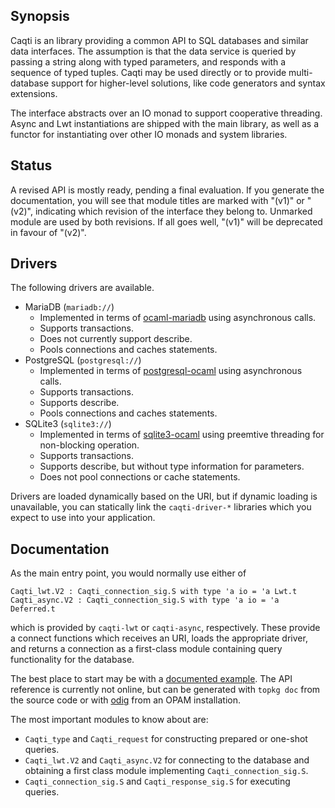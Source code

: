 ## Synopsis

Caqti is an library providing a common API to SQL databases and similar data
interfaces.  The assumption is that the data service is queried by passing a
string along with typed parameters, and responds with a sequence of typed
tuples.
Caqti may be used directly or to provide multi-database support for
higher-level solutions, like code generators and syntax extensions.

The interface abstracts over an IO monad to support cooperative threading.
Async and Lwt instantiations are shipped with the main library, as well as a
functor for instantiating over other IO monads and system libraries.

## Status

A revised API is mostly ready, pending a final evaluation.  If you generate
the documentation, you will see that module titles are marked with "(v1)"
or "(v2)", indicating which revision of the interface they belong to.
Unmarked module are used by both revisions.  If all goes well, "(v1)" will
be deprecated in favour of "(v2)".

## Drivers

The following drivers are available.

  - MariaDB (`mariadb://`)
    - Implemented in terms of
      [ocaml-mariadb](https://github.com/andrenth/ocaml-mariadb)
      using asynchronous calls.
    - Supports transactions.
    - Does not currently support describe.
    - Pools connections and caches statements.
  - PostgreSQL (`postgresql://`)
    - Implemented in terms of
      [postgresql-ocaml](https://mmottl.github.io/postgresql-ocaml/)
      using asynchronous calls.
    - Supports transactions.
    - Supports describe.
    - Pools connections and caches statements.
  - SQLite3 (`sqlite3://`)
    - Implemented in terms of
      [sqlite3-ocaml](https://github.com/mmottl/sqlite3-ocaml)
      using preemtive threading for non-blocking operation.
    - Supports transactions.
    - Supports describe, but without type information for parameters.
    - Does not pool connections or cache statements.

Drivers are loaded dynamically based on the URI, but if dynamic loading is
unavailable, you can statically link the `caqti-driver-*` libraries which
you expect to use into your application.

## Documentation

As the main entry point, you would normally use either of

    Caqti_lwt.V2 : Caqti_connection_sig.S with type 'a io = 'a Lwt.t
    Caqti_async.V2 : Caqti_connection_sig.S with type 'a io = 'a Deferred.t

which is provided by `caqti-lwt` or `caqti-async`, respectively.  These
provide a connect functions which receives an URI, loads the appropriate
driver, and returns a connection as a first-class module containing query
functionality for the database.

The best place to start may be with a [documented example][bikereg].  The
API reference is currently not online, but can be generated with `topkg doc`
from the source code or with [odig](http://erratique.ch/software/odig) from
an OPAM installation.

The most important modules to know about are:

  - `Caqti_type` and `Caqti_request` for constructing prepared or one-shot
    queries.
  - `Caqti_lwt.V2` and `Caqti_async.V2` for connecting to the database and
    obtaining a first class module implementing `Caqti_connection_sig.S`.
  - `Caqti_connection_sig.S` and `Caqti_response_sig.S` for executing
    queries.

[bikereg]: tests/bikereg_v2.ml
